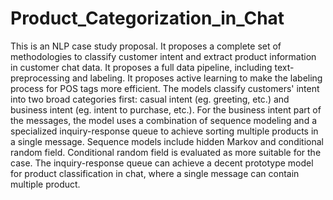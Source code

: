# Product_Categorization_in_Chat
This is an NLP case study proposal. It proposes a complete set of methodologies to classify customer intent and extract product information in customer chat data. It proposes a full data pipeline, including text-preprocessing and labeling. It proposes active learning to make the labeling process for POS tags more efficient. The models classify customers' intent into two broad categories first: casual intent (eg. greeting, etc.) and business intent (eg. intent to purchase, etc.). For the business intent part of the messages, the model uses a combination of sequence modeling and a specialized inquiry-response queue to achieve sorting multiple products in a single message. Sequence models include hidden Markov and conditional random field. Conditional random field is evaluated as more suitable for the case. The inquiry-response queue can achieve a decent prototype model for product classification in chat, where a single message can contain multiple product.
